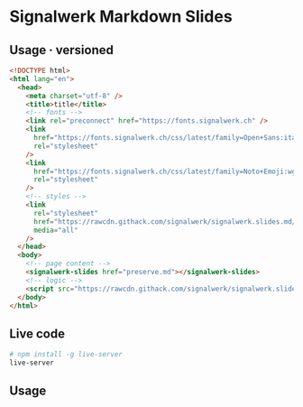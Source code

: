 # Signalwerk Markdown Slides

## Usage · versioned

```html
<!DOCTYPE html>
<html lang="en">
  <head>
    <meta charset="utf-8" />
    <title>title</title>
    <!-- fonts -->
    <link rel="preconnect" href="https://fonts.signalwerk.ch" />
    <link
      href="https://fonts.signalwerk.ch/css/latest/family=Open+Sans:ital,wght@0,300..800;1,300..800.css"
      rel="stylesheet"
    />
    <link
      href="https://fonts.signalwerk.ch/css/latest/family=Noto+Emoji:wght@300..700.css"
      rel="stylesheet"
    />
    <!-- styles -->
    <link
      rel="stylesheet"
      href="https://rawcdn.githack.com/signalwerk/signalwerk.slides.md/e73e10b/base.css"
      media="all"
    />
  </head>
  <body>
    <!-- page content -->
    <signalwerk-slides href="preserve.md"></signalwerk-slides>
    <!-- logic -->
    <script src="https://rawcdn.githack.com/signalwerk/signalwerk.slides.md/e73e10b/index.js"></script>
  </body>
</html>
```

## Live code
```sh
# npm install -g live-server
live-server
```

## Usage

<!-- - [Signalwerk · Webtypo](https://webtypo.signalwerk.ch/) -->
